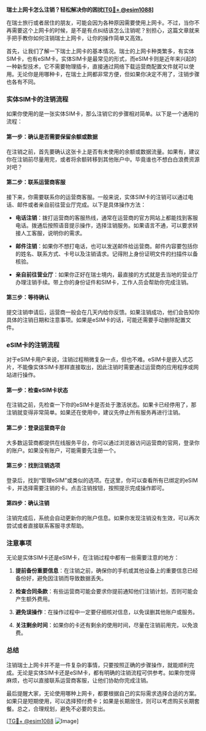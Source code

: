 **瑞士上网卡怎么注销？轻松解决你的困扰[[TG💪+ @esim1088](https://t.me/s/esim1088)]**

在瑞士旅行或者居住的朋友，可能会因为各种原因需要使用上网卡。不过，当你不再需要这个上网卡的时候，是不是有点纠结该怎么注销呢？别担心，这篇文章就来手把手教你如何注销瑞士上网卡，让你的操作简单又高效。

首先，让我们了解一下瑞士上网卡的基本情况。瑞士的上网卡种类繁多，有实体SIM卡，也有eSIM卡。实体SIM卡是最常见的形式，而eSIM卡则是近年来兴起的一种新型技术，它不需要物理插卡，直接通过网络下载运营商配置文件就可以使用。无论你是用哪种卡，在瑞士上网都非常方便，但如果你决定不用了，注销步骤也各有不同。

### 实体SIM卡的注销流程

如果你使用的是一张实体SIM卡，那么注销它的步骤相对简单。以下是一个通用的流程：

#### 第一步：确认是否需要保留余额或数据

在注销之前，首先要确认这张卡上是否有未使用的余额或数据流量。如果有，建议你在注销前尽量用完，或者将余额转移到其他账户中。毕竟谁也不想白白浪费资源对吧？

#### 第二步：联系运营商客服

接下来，你需要联系你的运营商客服。一般来说，实体SIM卡的注销可以通过电话、邮件或者亲自前往营业厅完成。以下是具体操作方法：

- **电话注销**：拨打运营商的客服热线，通常在运营商的官方网站上都能找到客服电话。拨通后按照语音提示操作，选择注销服务。如果语言不通，可以要求转接人工客服，说明你的需求。
  
- **邮件注销**：如果你不想打电话，也可以发送邮件给运营商。邮件内容要包括你的姓名、联系方式、卡号以及注销请求。记得附上身份证明文件的扫描件以备核验。

- **亲自前往营业厅**：如果你正好在瑞士境内，最直接的方式就是去当地的营业厅办理注销手续。带上你的身份证件和SIM卡，工作人员会帮助你完成注销。

#### 第三步：等待确认

提交注销申请后，运营商一般会在几天内给你反馈。如果注销成功，他们会告知你具体的注销日期和注意事项。如果是eSIM卡的话，可能还需要手动删除配置文件。

### eSIM卡的注销流程

对于eSIM卡用户来说，注销过程稍微复杂一点，但也不难。eSIM卡是嵌入式芯片，不能像实体SIM卡那样直接取出，因此注销时需要通过运营商的应用程序或网站进行操作。

#### 第一步：检查eSIM卡状态

在注销之前，先检查一下你的eSIM卡是否处于激活状态。如果卡已经停用了，那注销就变得非常简单。如果还在使用中，建议先停止所有服务再进行注销。

#### 第二步：登录运营商平台

大多数运营商都提供在线服务平台，你可以通过浏览器访问运营商的官网，登录你的账户。如果没有账户，可能需要先注册一个。

#### 第三步：找到注销选项

登录后，找到“管理eSIM”或类似的选项。在这里，你可以查看所有已绑定的eSIM卡，并选择需要注销的卡。点击注销按钮，按照提示完成操作即可。

#### 第四步：确认注销

注销完成后，系统会自动更新你的账户信息。如果你发现注销没有生效，可以再次尝试或者直接联系客服寻求帮助。

### 注意事项

无论是实体SIM卡还是eSIM卡，在注销过程中都有一些需要注意的地方：

1. **提前备份重要信息**：在注销之前，确保你的手机或其他设备上的重要信息已经备份好，避免因注销而导致数据丢失。

2. **检查合同条款**：有些运营商可能会要求你提前通知他们注销计划，否则可能会产生额外费用。

3. **避免误操作**：在操作过程中一定要仔细核对信息，以免误删其他账户或服务。

4. **关注剩余时间**：如果你的卡还有剩余的使用时间，尽量在注销前用完，以免浪费。

### 总结

注销瑞士上网卡并不是一件复杂的事情，只要按照正确的步骤操作，就能顺利完成。无论是实体SIM卡还是eSIM卡，都有明确的注销流程可供参考。如果你觉得麻烦，也可以直接联系运营商客服，让他们协助你完成注销。

最后提醒大家，无论使用哪种上网卡，都要根据自己的实际需求选择合适的方案。如果只是短期使用，可以选择预付费卡；如果是长期居住，则可以考虑购买长期套餐。总之，合理规划，避免不必要的支出。

[[TG💪+ @esim1088](https://t.me/s/esim1088) ![Image](https://i.postimg.cc/4NQfJmqS/Snipaste-2025-05-13-00-14-12.png)]